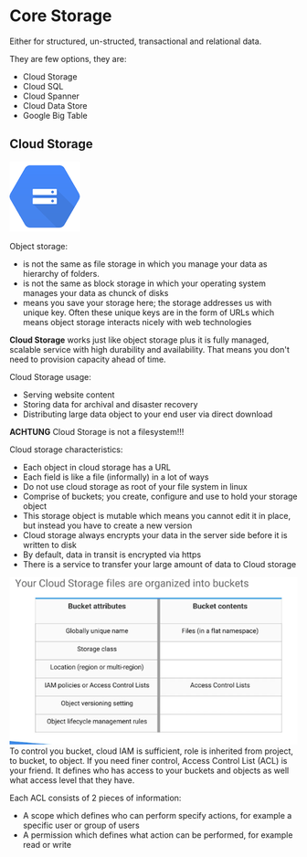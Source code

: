 # Core Storage

Either for structured, un-structed, transactional and relational data.

They are few options, they are:
* Cloud Storage
* Cloud SQL
* Cloud Spanner
* Cloud Data Store
* Google Big Table

## Cloud Storage
![Alt text](images/gcpcloudstorage.png?raw=true "GCP Cloud Storage")

Object storage:
* is not the same as file storage in which you manage your data as hierarchy of folders.
* is not the same as block storage in which your operating system manages your data as chunck of disks
* means you save your storage here; the storage addresses us with unique key. Often these unique keys are in the form of URLs which means object storage interacts nicely with web technologies

**Cloud Storage** works just like object storage plus it is fully managed, scalable service with high durability and availability. That means you don't need to provision capacity ahead of time.

Cloud Storage usage:
* Serving website content
* Storing data for archival and disaster recovery
* Distributing large data object to your end user via direct download

**ACHTUNG** Cloud Storage is not a filesystem!!!

Cloud storage characteristics:
* Each object in cloud storage has a URL
* Each field is like a file (informally) in a lot of ways
* Do not use cloud storage as root of your file system in linux
* Comprise of buckets; you create, configure and use to hold your storage object
* This storage object is mutable which means you cannot edit it in place, but instead you have to create a new version
* Cloud storage always encrypts your data in the server side before it is written to disk
* By default, data in transit is encrypted via https
* There is a service to transfer your large amount of data to Cloud storage

![Alt text](images/cloudstoragetableinfo.png?raw=true "GCP Cloud Storage Info")
To control you bucket, cloud IAM is sufficient, role is inherited from project, to bucket, to object.
If you need finer control, Access Control List (ACL) is your friend. It defines who has access to your buckets and objects as well what access level that they have.

Each ACL consists of 2 pieces of information:
* A scope which defines who can perform specify actions, for example a specific user or group of users
* A permission which defines what action can be performed, for example read or write
